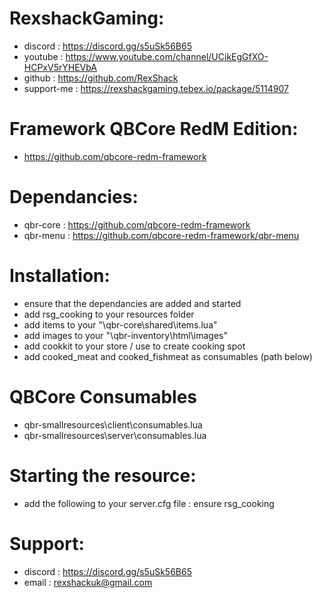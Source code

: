 # RexshackGaming:
- discord : https://discord.gg/s5uSk56B65
- youtube : https://www.youtube.com/channel/UCikEgGfXO-HCPxV5rYHEVbA
- github : https://github.com/RexShack
- support-me : https://rexshackgaming.tebex.io/package/5114907

# Framework QBCore RedM Edition:
- https://github.com/qbcore-redm-framework

# Dependancies:
- qbr-core : https://github.com/qbcore-redm-framework
- qbr-menu : https://github.com/qbcore-redm-framework/qbr-menu

# Installation:
- ensure that the dependancies are added and started
- add rsg_cooking to your resources folder
- add items to your "\qbr-core\shared\items.lua"
- add images to your "\qbr-inventory\html\images"
- add cookkit to your store / use to create cooking spot
- add cooked_meat and cooked_fishmeat as consumables (path below)

# QBCore Consumables
- qbr-smallresources\client\consumables.lua
- qbr-smallresources\server\consumables.lua

# Starting the resource:
- add the following to your server.cfg file : ensure rsg_cooking

# Support:
- discord : https://discord.gg/s5uSk56B65
- email : rexshackuk@gmail.com
